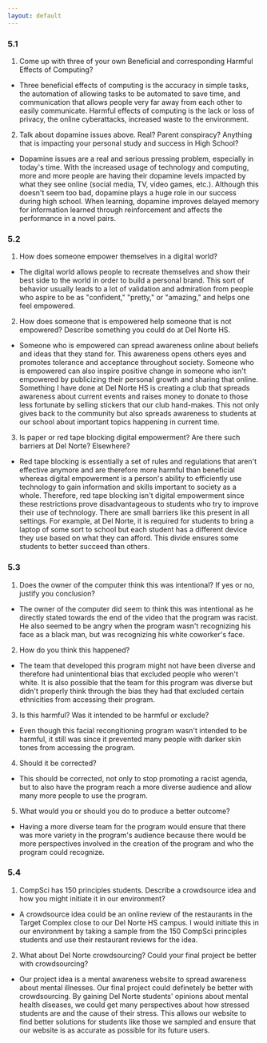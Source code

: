 ```yaml
---
layout: default
---
```


### 5.1
1. Come up with three of your own Beneficial and corresponding Harmful Effects of Computing? 
* Three beneficial effects of computing is the accuracy in simple tasks, the automation of allowing tasks to be automated to save time, and communication that allows people very far away from each other to easily communicate. Harmful effects of computing is the lack or loss of privacy, the online cyberattacks, increased waste to the environment.
2. Talk about dopamine issues above. Real? Parent conspiracy? Anything that is impacting your personal study and success in High School?
* Dopamine issues are a real and serious pressing problem, especially in today's time. With the increased usage of technology and computing, more and more people are having their dopamine levels impacted by what they see online (social media, TV, video games, etc.). Although this doesn't seem too bad, dopamine plays a huge role in our success during high school. When learning, dopamine improves delayed memory for information learned through reinforcement and affects the performance in a novel pairs.

### 5.2
1. How does someone empower themselves in a digital world?
* The digital world allows people to recreate themselves and show their best side to the world in order to build a personal brand. This sort of behavior usually leads to a lot of validation and admiration from people who aspire to be as "confident," "pretty," or "amazing," and helps one feel empowered. 
2. How does someone that is empowered help someone that is not empowered? Describe something you could do at Del Norte HS.
* Someone who is empowered can spread awareness online about beliefs and ideas that they stand for. This awareness opens others eyes and promotes tolerance and acceptance throughout society. Someone who is empowered can also inspire positive change in someone who isn't empowered by publicizing their personal growth and sharing that online. Something I have done at Del Norte HS is creating a club that spreads awareness about current events and raises money to donate to those less fortunate by selling stickers that our club hand-makes. This not only gives back to the community but also spreads awareness to students at our school about important topics happening in current time.
3. Is paper or red tape blocking digital empowerment? Are there such barriers at Del Norte? Elsewhere?
* Red tape blocking is essentially a set of rules and regulations that aren't effective anymore and are therefore more harmful than beneficial whereas digital empowerment is a person's ability to efficiently use technology to gain information and skills important to society as a whole. Therefore, red tape blocking isn't digital empowerment since these restrictions prove disadvantageous to students who try to improve their use of technology. There are small barriers like this present in all settings. For example, at Del Norte, it is required for students to bring a laptop of some sort to school but each student has a different device they use based on what they can afford. This divide ensures some students to better succeed than others.

### 5.3
1. Does the owner of the computer think this was intentional? If yes or no, justify you conclusion?
* The owner of the computer did seem to think this was intentional as he directly stated towards the end of the video that the program was racist. He also seemed to be angry when the program wasn't recognizing his face as a black man, but was recognizing his white coworker's face. 
2. How do you think this happened?
* The team that developed this program might not have been diverse and therefore had unintentional bias that excluded people who weren't white. It is also possible that the team for this program was diverse but didn't properly think through the bias they had that excluded certain ethnicities from accessing their program. 
3. Is this harmful? Was it intended to be harmful or exclude?
* Even though this facial recongitioning program wasn't intended to be harmful, it still was since it prevented many people with darker skin tones from accessing the program. 
4. Should it be corrected?
* This should be corrected, not only to stop promoting a racist agenda, but to also have the program reach a more diverse audience and allow many more people to use the program. 
5. What would you or should you do to produce a better outcome?
* Having a more diverse team for the program would ensure that there was more variety in the program's audience because there would be more perspectives involved in the creation of the program and who the program could recognize. 

### 5.4
1. CompSci has 150 principles students. Describe a crowdsource idea and how you might initiate it in our environment?
* A crowdsource idea could be an online review of the restaurants in the Target Complex close to our Del Norte HS campus. I would initiate this in our environment by taking a sample from the 150 CompSci principles students and use their restaurant reviews for the idea. 
2. What about Del Norte crowdsourcing? Could your final project be better with crowdsourcing?
* Our project idea is a mental awareness website to spread awareness about mental illnesses. Our final project could definetely be better with crowdsourcing. By gaining Del Norte students' opinions about mental health diseases, we could get many perspectives about how stressed students are and the cause of their stress. This allows our website to find better solutions for students like those we sampled and ensure that our website is as accurate as possible for its future users. 
```
